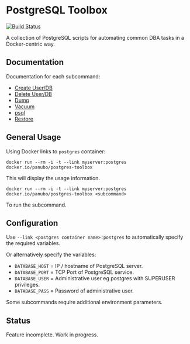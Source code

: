 # PostgreSQL Toolbox

[![Build Status](https://travis-ci.org/panubo/docker-postgres-toolbox.svg?branch=master)](https://travis-ci.org/panubo/docker-postgres-toolbox)

A collection of PostgreSQL scripts for automating common DBA tasks in a Docker-centric way.

## Documentation

Documentation for each subcommand:

- [Create User/DB](commands/create-user-db.md)
- [Delete User/DB](commands/delete-user-db.md)
- [Dump](commands/dump.md)
- [Vacuum](commands/vacuum.md)
- [psql](commands/psql.md)
- [Restore](commands/restore.md)

## General Usage

Using Docker links to `postgres` container:

```docker run --rm -i -t --link myserver:postgres docker.io/panubo/postgres-toolbox```

This will display the usage information.

```docker run --rm -i -t --link myserver:postgres docker.io/panubo/postgres-toolbox <subcommand>```

To run the subcommand.

## Configuration

Use `--link <postgres container name>:postgres` to automatically specify the required variables.

Or alternatively specify the variables:

- `DATABASE_HOST` = IP / hostname of PostgreSQL server.
- `DATABASE_PORT` = TCP Port of PostgreSQL service.
- `DATABASE_USER` = Administrative user eg postgres with SUPERUSER privileges.
- `DATABASE_PASS` = Password of administrative user.

Some subcommands require additional environment parameters.

## Status

Feature incomplete. Work in progress.
